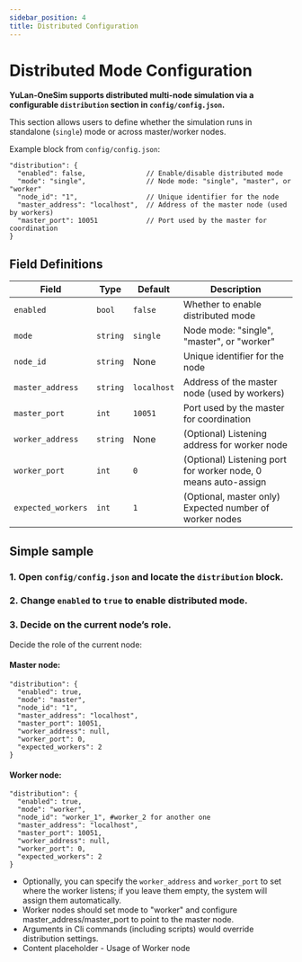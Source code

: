 ```yaml
---
sidebar_position: 4
title: Distributed Configuration
---
```


# Distributed Mode Configuration

**YuLan-OneSim supports distributed multi-node simulation via a configurable `distribution` section in `config/config.json`.**

This section allows users to define whether the simulation runs in standalone (`single`) mode or across master/worker nodes.

Example block from `config/config.json`:
```jsonc
"distribution": {
  "enabled": false,               // Enable/disable distributed mode
  "mode": "single",               // Node mode: "single", "master", or "worker"
  "node_id": "1",                 // Unique identifier for the node
  "master_address": "localhost",  // Address of the master node (used by workers)
  "master_port": 10051            // Port used by the master for coordination
}
```
## Field Definitions

| Field            | Type    | Default     | Description                                                      |
|------------------|---------|-------------|------------------------------------------------------------------|
| `enabled`          | `bool`    | `false`      | Whether to enable distributed mode                               |
| `mode`             | `string`  | `single`    | Node mode: "single", "master", or "worker"                    |
| `node_id`          | `string`  | None    | Unique identifier for the node                                   |
| `master_address`   | `string`  | `localhost` | Address of the master node (used by workers)                     |
| `master_port`      | `int`     | `10051`       | Port used by the master for coordination                         |
| `worker_address`   | `string` | None        | (Optional) Listening address for worker node                     |
| `worker_port`      | `int`     | `0`           | (Optional) Listening port for worker node, 0 means auto-assign   |
| `expected_workers` | `int`     | `1`           | (Optional, master only) Expected number of worker nodes          |


## Simple sample

### 1. Open `config/config.json` and locate the `distribution` block.

### 2. Change `enabled` to `true` to enable distributed mode.

### 3. Decide on the current node’s role.

Decide the role of the current node:

#### Master node:

```jsonc
"distribution": {
  "enabled": true,
  "mode": "master",
  "node_id": "1",
  "master_address": "localhost",
  "master_port": 10051,
  "worker_address": null,
  "worker_port": 0,
  "expected_workers": 2
}
```

#### Worker node:

```jsonc
"distribution": {
  "enabled": true,
  "mode": "worker",
  "node_id": "worker_1", #worker_2 for another one
  "master_address": "localhost",
  "master_port": 10051,
  "worker_address": null,
  "worker_port": 0,
  "expected_workers": 2
}
```

- Optionally, you can specify the `worker_address` and `worker_port` to set where the worker listens; if you leave them empty, the system will assign them automatically.
- Worker nodes should set mode to "worker" and configure master_address/master_port to point to the master node.
- Arguments in Cli commands (including scripts) would override distribution settings.
- Content placeholder - Usage of Worker node